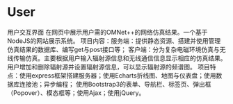 # User
用户交互界面
在网页中展示用户需的OMNet++的网络仿真结果。一个基于NodeJS的网站展示系统。
项目内容：服务端：提供静态资源、搭建并使用管理仿真结果的数据库、编写get与post接口等；
客户端：分为复杂电磁环境仿真与无线传输仿真。主要根据用户输入辐射源信息和无线通信信息显示相应的仿真结果。用户增加和删除辐射源并设置辐射源信息，可以显示辐射源的频谱图。
项目特点：使用express框架搭建服务器；使用Echarts折线图、地图与仪表盘；使用数据库连接池；异步编程；
使用Bootstrap3的表单、导航栏、标签页、弹出框（Popover）、模态框等；使用Ajax；使用jQuery。
